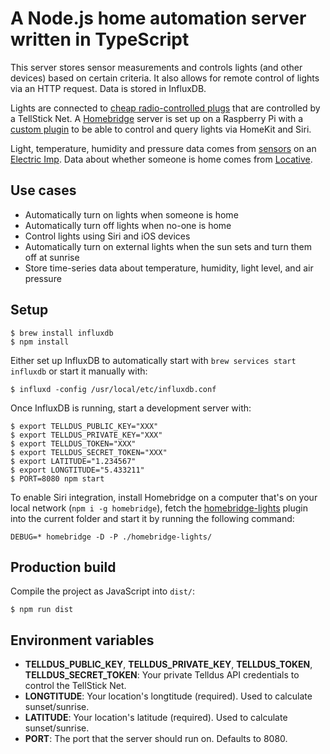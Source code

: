 # A Node.js home automation server written in TypeScript

This server stores sensor measurements and controls lights (and other devices) based on certain criteria.
It also allows for remote control of lights via an HTTP request. Data is stored in InfluxDB.

Lights are connected to [cheap radio-controlled plugs](http://www.clasohlson.com/fi/Kaukokytkinsarja-3-kpl-Nexa-PE-3/36-4602) that are controlled
by a TellStick Net. A [Homebridge](https://github.com/nfarina/homebridge) server is set up on a Raspberry Pi with a
[custom plugin](https://github.com/vsaarinen/homebridge-lights) to be able to control and query lights via HomeKit and Siri.

Light, temperature, humidity and pressure data comes from [sensors](sensors/) on an [Electric Imp](https://www.sparkfun.com/products/11395).
Data about whether someone is home comes from [Locative](https://www.locative.io/).

## Use cases

- Automatically turn on lights when someone is home
- Automatically turn off lights when no-one is home
- Control lights using Siri and iOS devices
- Automatically turn on external lights when the sun sets and turn them off at sunrise
- Store time-series data about temperature, humidity, light level, and air pressure

## Setup

```shell
$ brew install influxdb
$ npm install
```

Either set up InfluxDB to automatically start with `brew services start influxdb` or start it manually with:

```shell
$ influxd -config /usr/local/etc/influxdb.conf
```

Once InfluxDB is running, start a development server with:

```shell
$ export TELLDUS_PUBLIC_KEY="XXX"
$ export TELLDUS_PRIVATE_KEY="XXX"
$ export TELLDUS_TOKEN="XXX"
$ export TELLDUS_SECRET_TOKEN="XXX"
$ export LATITUDE="1.234567"
$ export LONGTITUDE="5.433211"
$ PORT=8080 npm start
```

To enable Siri integration, install Homebridge on a computer that's on your local network
(`npm i -g homebridge`), fetch the [homebridge-lights](https://github.com/vsaarinen/homebridge-lights)
plugin into the current folder and start it by running the following command:

```shell
DEBUG=* homebridge -D -P ./homebridge-lights/
```

## Production build

Compile the project as JavaScript into `dist/`:

```shell
$ npm run dist
```

## Environment variables

- **TELLDUS_PUBLIC_KEY**, **TELLDUS_PRIVATE_KEY**, **TELLDUS_TOKEN**, **TELLDUS_SECRET_TOKEN**: Your private Telldus API credentials to control the TellStick Net.
- **LONGTITUDE**: Your location's longtitude (required). Used to calculate sunset/sunrise.
- **LATITUDE**: Your location's latitude (required). Used to calculate sunset/sunrise.
- **PORT**: The port that the server should run on. Defaults to 8080.
